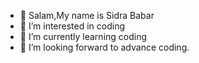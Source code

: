 - 👋 Salam,My name is Sidra Babar
- 👀 I’m interested in coding
- 🌱 I’m currently learning coding
- 💞️ I’m looking forward to advance coding.
  
  
   

